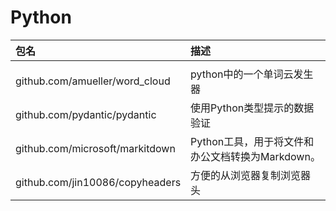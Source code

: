 # Python

|包名|描述|
|:---|:---|
|||<br>
|github.com/amueller/word_cloud|python中的一个单词云发生器|<br>
|github.com/pydantic/pydantic|使用Python类型提示的数据验证|<br>
|github.com/microsoft/markitdown|Python工具，用于将文件和办公文档转换为Markdown。|<br>
|github.com/jin10086/copyheaders|方便的从浏览器复制浏览器头|<br>
